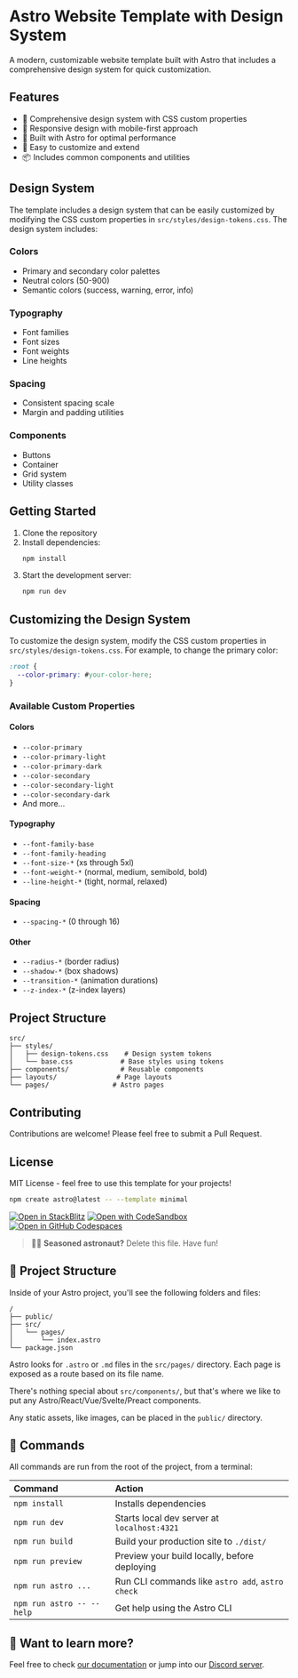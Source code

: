 # Astro Website Template with Design System

A modern, customizable website template built with Astro that includes a comprehensive design system for quick customization.

## Features

- 🎨 Comprehensive design system with CSS custom properties
- 📱 Responsive design with mobile-first approach
- 🚀 Built with Astro for optimal performance
- 🎯 Easy to customize and extend
- 📦 Includes common components and utilities

## Design System

The template includes a design system that can be easily customized by modifying the CSS custom properties in `src/styles/design-tokens.css`. The design system includes:

### Colors

- Primary and secondary color palettes
- Neutral colors (50-900)
- Semantic colors (success, warning, error, info)

### Typography

- Font families
- Font sizes
- Font weights
- Line heights

### Spacing

- Consistent spacing scale
- Margin and padding utilities

### Components

- Buttons
- Container
- Grid system
- Utility classes

## Getting Started

1. Clone the repository
2. Install dependencies:
   ```bash
   npm install
   ```
3. Start the development server:
   ```bash
   npm run dev
   ```

## Customizing the Design System

To customize the design system, modify the CSS custom properties in `src/styles/design-tokens.css`. For example, to change the primary color:

```css
:root {
  --color-primary: #your-color-here;
}
```

### Available Custom Properties

#### Colors

- `--color-primary`
- `--color-primary-light`
- `--color-primary-dark`
- `--color-secondary`
- `--color-secondary-light`
- `--color-secondary-dark`
- And more...

#### Typography

- `--font-family-base`
- `--font-family-heading`
- `--font-size-*` (xs through 5xl)
- `--font-weight-*` (normal, medium, semibold, bold)
- `--line-height-*` (tight, normal, relaxed)

#### Spacing

- `--spacing-*` (0 through 16)

#### Other

- `--radius-*` (border radius)
- `--shadow-*` (box shadows)
- `--transition-*` (animation durations)
- `--z-index-*` (z-index layers)

## Project Structure

```
src/
├── styles/
│   ├── design-tokens.css    # Design system tokens
│   └── base.css            # Base styles using tokens
├── components/             # Reusable components
├── layouts/               # Page layouts
└── pages/                # Astro pages
```

## Contributing

Contributions are welcome! Please feel free to submit a Pull Request.

## License

MIT License - feel free to use this template for your projects!

```sh
npm create astro@latest -- --template minimal
```

[![Open in StackBlitz](https://developer.stackblitz.com/img/open_in_stackblitz.svg)](https://stackblitz.com/github/withastro/astro/tree/latest/examples/minimal)
[![Open with CodeSandbox](https://assets.codesandbox.io/github/button-edit-lime.svg)](https://codesandbox.io/p/sandbox/github/withastro/astro/tree/latest/examples/minimal)
[![Open in GitHub Codespaces](https://github.com/codespaces/badge.svg)](https://codespaces.new/withastro/astro?devcontainer_path=.devcontainer/minimal/devcontainer.json)

> 🧑‍🚀 **Seasoned astronaut?** Delete this file. Have fun!

## 🚀 Project Structure

Inside of your Astro project, you'll see the following folders and files:

```text
/
├── public/
├── src/
│   └── pages/
│       └── index.astro
└── package.json
```

Astro looks for `.astro` or `.md` files in the `src/pages/` directory. Each page is exposed as a route based on its file name.

There's nothing special about `src/components/`, but that's where we like to put any Astro/React/Vue/Svelte/Preact components.

Any static assets, like images, can be placed in the `public/` directory.

## 🧞 Commands

All commands are run from the root of the project, from a terminal:

| Command                   | Action                                           |
| :------------------------ | :----------------------------------------------- |
| `npm install`             | Installs dependencies                            |
| `npm run dev`             | Starts local dev server at `localhost:4321`      |
| `npm run build`           | Build your production site to `./dist/`          |
| `npm run preview`         | Preview your build locally, before deploying     |
| `npm run astro ...`       | Run CLI commands like `astro add`, `astro check` |
| `npm run astro -- --help` | Get help using the Astro CLI                     |

## 👀 Want to learn more?

Feel free to check [our documentation](https://docs.astro.build) or jump into our [Discord server](https://astro.build/chat).
